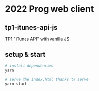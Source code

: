 # 2022 Prog web client 

## tp1-itunes-api-js
TP1 "iTunes API" with vanilla JS   


## setup & start
``` sh
# install dependencies
yarn

# serve the index.html thanks to serve
yarn start
```
